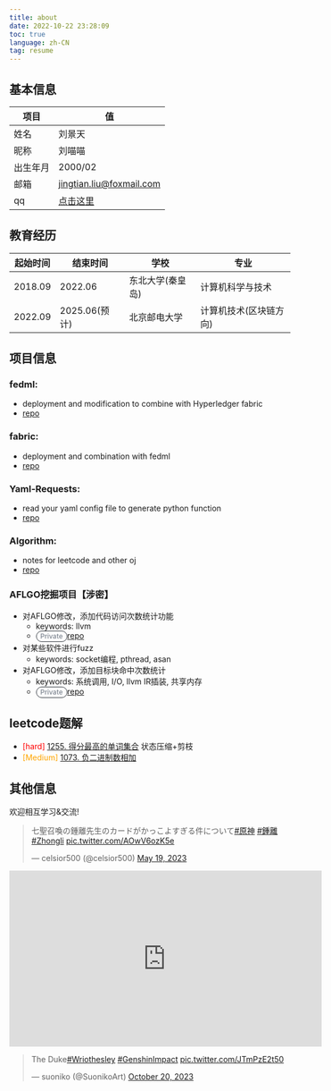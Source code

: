 ```yaml
---
title: about
date: 2022-10-22 23:28:09
toc: true
language: zh-CN
tag: resume
---
```


<style type="text/css">
.Label, .label {
    border: max(1px, 0.0625rem) solid #30363d;
    border-radius: 2em;
    display: inline-block;
    font-size: 0.75rem;
    font-weight: 500;
    line-height: 18px;
    padding: 0 7px;
    white-space: nowrap;
}

.Label--secondary {
    border-color: #30363d;
    color: #7d8590;
}
</style>


## 基本信息
|项目|值|
|-|-|
|姓名|刘景天|
|昵称|刘喵喵|
|出生年月|2000/02|
|邮箱|[jingtian.liu@foxmail.com](mailto:jingtian.liu@foxmail.com)|
|qq|[点击这里](https://jingtianer.github.io/home/2022/10/22/social/qq/)|

## 教育经历
|起始时间|结束时间|学校|专业|
|-|-|-|-|
|2018.09|2022.06|东北大学(秦皇岛)|计算机科学与技术|
|2022.09|2025.06(预计)|北京邮电大学|计算机技术(区块链方向)|

## 项目信息
### fedml:
- deployment and modification to combine with Hyperledger fabric
- [repo](https://github.com/jingtianer/fedml_note)
### fabric:
- deployment and combination with fedml
- [repo](https://github.com/jingtianer/fabric_note)
### Yaml-Requests:
- read your yaml config file to generate python function
- [repo](https://github.com/jingtianer/Yaml-Requests)
### Algorithm:
- notes for leetcode and other oj
- [repo](https://github.com/jingtianer/algorithm)

### AFLGO挖掘项目【涉密】
- 对AFLGO修改，添加代码访问次数统计功能
  - keywords: llvm
  - <span class="Label Label--secondary v-align-middle mr-1">Private</span>[repo](https://github.com/jingtianer/aflgo-dns) 
- 对某些软件进行fuzz
  - keywords: socket编程, pthread, asan
- 对AFLGO修改，添加目标块命中次数统计
  - keywords: 系统调用, I/O, llvm IR插装, 共享内存
  - <span class="Label Label--secondary v-align-middle mr-1">Private</span>[repo](https://github.com/jingtianer/aflgo_distance)

## leetcode题解

- <font color="red">[hard]</font> [1255. 得分最高的单词集合](https://leetcode.cn/problems/maximum-score-words-formed-by-letters/solutions/2134779/zhuang-tai-ya-suo-jian-zhi-by-tian-tian-dsv8c/) 状态压缩+剪枝
- <font color="orange">[Medium] </font>[1073. 负二进制数相加](https://leetcode.cn/problems/adding-two-negabinary-numbers/solutions/2284503/shu-shi-zhao-gui-lu-yi-ci-suan-liang-wei-g0j5/)


## 其他信息
欢迎相互学习&交流!


<blockquote class="twitter-tweet"><p lang="ja" dir="ltr">七聖召喚の鍾離先生のカードがかっこよすぎる件について<a href="https://twitter.com/hashtag/%E5%8E%9F%E7%A5%9E?src=hash&amp;ref_src=twsrc%5Etfw">#原神</a> <a href="https://twitter.com/hashtag/%E9%8D%BE%E9%9B%A2?src=hash&amp;ref_src=twsrc%5Etfw">#鍾離</a> <a href="https://twitter.com/hashtag/Zhongli?src=hash&amp;ref_src=twsrc%5Etfw">#Zhongli</a> <a href="https://t.co/AOwV6ozK5e">pic.twitter.com/AOwV6ozK5e</a></p>&mdash; celsior500 (@celsior500) <a href="https://twitter.com/celsior500/status/1659389662593425409?ref_src=twsrc%5Etfw">May 19, 2023</a></blockquote> <script async src="https://platform.twitter.com/widgets.js" charset="utf-8"></script>

<iframe width="560" height="315" src="https://www.youtube.com/embed/Shonzh8EgNk" title="YouTube video player" frameborder="0" allow="accelerometer; autoplay; clipboard-write; encrypted-media; gyroscope; picture-in-picture; web-share" allowfullscreen></iframe>

<blockquote class="twitter-tweet"><p lang="en" dir="ltr">The Duke<a href="https://twitter.com/hashtag/Wriothesley?src=hash&amp;ref_src=twsrc%5Etfw">#Wriothesley</a> <a href="https://twitter.com/hashtag/GenshinImpact?src=hash&amp;ref_src=twsrc%5Etfw">#GenshinImpact</a> <a href="https://t.co/JTmPzE2t50">pic.twitter.com/JTmPzE2t50</a></p>&mdash; suoniko (@SuonikoArt) <a href="https://twitter.com/SuonikoArt/status/1715516753596604635?ref_src=twsrc%5Etfw">October 20, 2023</a></blockquote> <script async src="https://platform.twitter.com/widgets.js" charset="utf-8"></script>